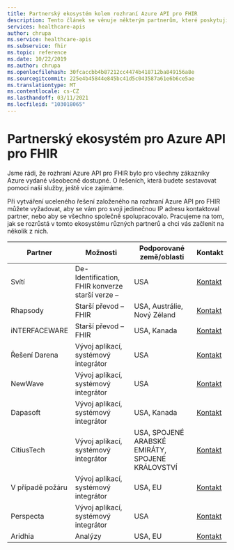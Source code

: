 ```yaml
---
title: Partnerský ekosystém kolem rozhraní Azure API pro FHIR
description: Tento článek se věnuje některým partnerům, které poskytují jedinečné IP adresy nebo konzultační služby pro sestavení komplexního řešení s rozhraním Azure API pro FHIR.
services: healthcare-apis
author: chrupa
ms.service: healthcare-apis
ms.subservice: fhir
ms.topic: reference
ms.date: 10/22/2019
ms.author: chrupa
ms.openlocfilehash: 30fcaccbb4b87212cc4474b418712ba849156a8e
ms.sourcegitcommit: 225e4b45844e845bc41d5c043587a61e6b6ce5ae
ms.translationtype: MT
ms.contentlocale: cs-CZ
ms.lasthandoff: 03/11/2021
ms.locfileid: "103018065"
---
```

# <a name="partner-ecosystem-for-azure-api-for-fhir"></a>Partnerský ekosystém pro Azure API pro FHIR
Jsme rádi, že rozhraní Azure API pro FHIR bylo pro všechny zákazníky Azure vydané všeobecně dostupné. O řešeních, která budete sestavovat pomocí naší služby, ještě více zajímáme.  

Při vytváření uceleného řešení založeného na rozhraní Azure API pro FHIR můžete vyžadovat, aby se vám pro svoji jedinečnou IP adresu kontaktoval partner, nebo aby se všechno společně spolupracovalo. Pracujeme na tom, jak se rozrůstá v tomto ekosystému různých partnerů a chci vás začlenit na několik z nich.


| Partner          | Možnosti                               | Podporované země/oblasti         | Kontakt                                                                                                                                |
|------------------|--------------------------------------------|-----------------------------|----------------------------------------------------------------------------------------------------------------------------------------|
| Svítí            | De-Identification, FHIR konverze starší verze –  | USA                         | [Kontakt](https://asab.squarespace.com/asab-medal/)                                                                                           |
| Rhapsody         | Starší převod – FHIR                     | USA, Austrálie, Nový Zéland | [Kontakt](https://rhapsody.health/contact-us)                                                                                          |
| iNTERFACEWARE    | Starší převod – FHIR                     | USA, Kanada                 | [Kontakt](https://www.interfaceware.com/contact)                                                                                  |
| Řešení Darena | Vývoj aplikací, systémový integrátor | USA                         | [Kontakt](https://www.darenasolutions.com/contact)                                                                                     |
| NewWave          | Vývoj aplikací, systémový integrátor | USA                         | [Kontakt](https://newwave.io/get-in-touch/)                                                                                            |
| Dapasoft         | Vývoj aplikací, systémový integrátor | USA, Kanada                 | [Kontakt](https://www.dapasoft.com/contact-us/)                                                                                        |
| CitiusTech       | Vývoj aplikací, systémový integrátor | USA, SPOJENÉ ARABSKÉ EMIRÁTY, SPOJENÉ KRÁLOVSTVÍ                | [Kontakt](https://azuremarketplace.microsoft.com/marketplace/apps/citiustech.ics?tab=Overview)                                         |
| V případě požáru           | Vývoj aplikací, systémový integrátor | USA, EU                     | [Kontakt](https://fire.ly/contact/)                                                                                                    |
| Perspecta        | Vývoj aplikací, systémový integrátor | USA                         | [Kontakt](https://perspecta.com/contact)                                                                                               |
| Aridhia          | Analýzy                                  | USA, EU                     | [Kontakt](https://azuremarketplace.microsoft.com/marketplace/apps/aridhiainformatics.analytixagility_workspace_123?tab=Overview)       |